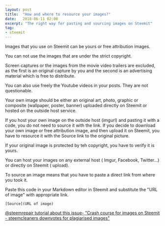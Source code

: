 ```yaml
---
layout: post
title:  "How and where to resource your images?"
date:   2018-06-11 02:00
excerpt: "The right way for pasting and sourcing images on Steemit"
tag:
- steemit 
---
```


Images that you use on Steemit can be yours or free attribution images.

You can not use the images that are under the strict copyright.

Screen captures or the images from the movie video trailers are excluded, as the first is an original capture by you and the second is an advertising material which is free to distribute.

You can also use freely the Youtube videos in your posts. They are not questionable.

Your own image should be either an original art, photo, graphic or composite (wallpaper, poster, banner) uploaded directly on Steemit or hosted on the outside host service.

If you host your own image on the outside host (imgurl) and pasting it with a code, you do not need to source it with the link. 
If you decide to download your own image or free attribution image, and then upload it on Steemit, you have to resource it with the Source link to the original picture. 

If your original image is protected by teh copyright, you have to verify it is yours.

You can host your images on any external host ( Imgur, Facebook, Twitter...) or directly on Steemit ( upload). 

To source an image means that you have to paste a direct link from where you took it.

Paste this code in your Markdown editor in Steemit and substitute the "URL of image" with appropriate link. 

```
[Source](URL of image)
```

[@steemrepair tutorial about this issue- "Crash course for images on Steemit - steemcleaners downvotes for plagiarised images"](https://steemit.com/steemcleaners/@steemrepair/crash-course-for-images-on-steemit---steemcleaners-downvotes-for-plagiarised-images)
